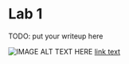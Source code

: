 # Lab 1

TODO: put your writeup here

![IMAGE ALT TEXT HERE](https://drive.google.com/file/d/0B1r9QYTd8YNrNDVkeWtic3RsVTg/view?usp=sharing.jpg)
[link text](https://drive.google.com/file/d/0B1r9QYTd8YNrNDVkeWtic3RsVTg/view?usp=sharing)

